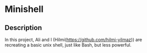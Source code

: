 # Minishell

## Description
In this project, Ali and I (Hilmi(https://github.com/hilmi-yilmaz)) are recreating a basic unix shell, just like Bash, but less powerful.
